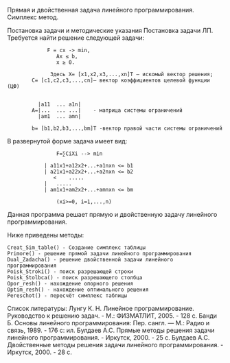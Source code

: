 Прямая и двойственная задача линейного программирования. Симплекс метод.

Постановка задачи и методические указания
Постановка задачи ЛП. Требуется найти решение следующей задачи:
							
			     F = cx -> min,
			        Ax ≤ b, 
			        x ≥ 0.
									
                  Здесь X= [x1,x2,x3,...,xn]T – искомый вектор решения;
			C= [c1,c2,c3,...,cn]– вектор коэффициентов целевой функции (ЦФ)


			  |a11	...	a1n|
			A=|...	...	...|	- матрица системы ограничений
			  |am1	...	amn|
				
			b= [b1,b2,b3,...,bm]T -вектор правой части системы ограничений
			
В развернутой форме задача имеет вид:
							
					F=∑CiXi --> min

				| a11x1+a12x2+...+a1nxn <= b1
				| a21x1+a22x2+...+a2nxn <= b2
			       <	.....
				|	.....
				| am1x1+am2x2+...+amnxn <= bm
				    
				    (xi>=0, i=1,...,n)


Данная программа решает прямую и двойственную задачу линейного программирования.

Ниже приведены методы:
	
    Creat_Sim_table() - Создание симплекс таблицы
    Primore() - решение прямой задачи линейного программирования
    Dual_Zadacha() - решение двойственной задачи линейного программирования
    Poisk_Stroki() - поиск разрешающей строки
    Poisk_Stolbca() - поиск разрешающего столбца
    Opor_resh() - нахождение опорного решения
    Optim_resh() - нахождение оптимального решения
    Pereschot() - пересчёт симплекс таблицы
    
Список литературы:
Лунгу К. Н. Линейное программирование. Руководство к решению задач. - М.: ФИЗМАТЛИТ, 2005. - 128 с.
Банди Б. Основы линейного программирования: Пер. сангл. — М.: Радио и связь, 1989. - 176 с: ил.
Булдаев А.С. Прямые методы решения задачи линейного программирования. - Иркутск, 2000. - 25 с.
Булдаев А.С. Двойственные методы решения задачи линейного программирования. - Иркутск, 2000. - 28 с.
